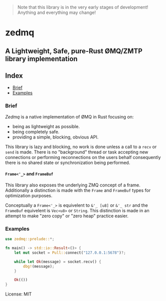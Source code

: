 > Note that this library is in the very early stages of development!
> Anything and everything may change!

# zedmq

## A Lightweight, Safe, pure-Rust ØMQ/ZMTP library implementation

## Index

* [Brief](#brief)
* [Examples](#examples)

### Brief

_Zedmq_ is a native implementation of ØMQ in Rust focusing on:

* being as lightweight as possible.
* being completely safe.
* providing a simple, blocking, obvious API.

This library is lazy and blocking, no work is done unless a call to a
`recv` or `send` is made. There is no "background" thread or task accepting
new connections or performing reconnections on the users behalf
consequently there is no shared state or synchronization being performed.

#### `Frame<'_>` and `FrameBuf`

This library also exposes the underlying ZMQ concept of a frame.
Additionally a distinction is made with the `Frame` and `FrameBuf` types
for optimization purposes.

Conceptually a `Frame<'_>` is equivelent to `&'_ [u8]` or `&'_ str` and
the `FrameBuf` equivelent is `Vec<u8>` or `String`. This distinction is
made in an attempt to make "zero copy" or "zero heap" practice easier.

### Examples

```rust
use zedmq::prelude::*;

fn main() -> std::io::Result<()> {
    let mut socket = Pull::connect("127.0.0.1:5678")?;

    while let Ok(message) = socket.recv() {
        dbg!(message);
    }

    Ok(())
}
```

License: MIT
